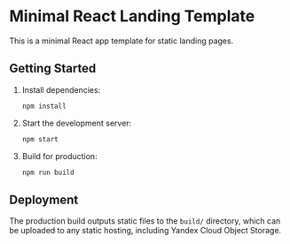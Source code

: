 # Minimal React Landing Template

This is a minimal React app template for static landing pages.

## Getting Started

1. Install dependencies:
   ```bash
   npm install
   ```
2. Start the development server:
   ```bash
   npm start
   ```
3. Build for production:
   ```bash
   npm run build
   ```

## Deployment

The production build outputs static files to the `build/` directory, which can be uploaded to any static hosting, including Yandex Cloud Object Storage.